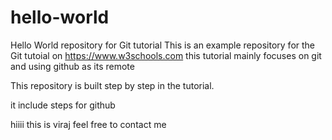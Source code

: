 # hello-world
Hello World repository for Git tutorial
This is an example repository for the Git tutoial on https://www.w3schools.com
this tutorial mainly focuses on git and using github as its remote

This repository is built step by step in the tutorial.

it include steps for github

hiiii this is viraj feel free to contact me
